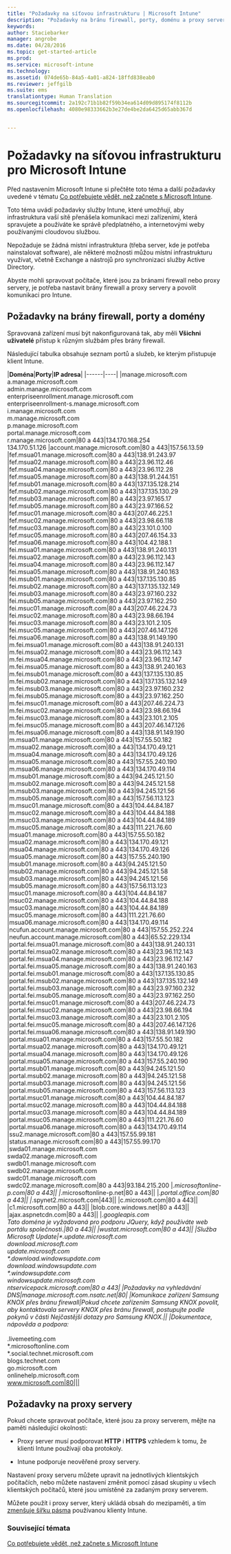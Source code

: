 ```yaml
---
title: "Požadavky na síťovou infrastrukturu | Microsoft Intune"
description: "Požadavky na bránu firewall, porty, doménu a proxy server služby Intune"
keywords: 
author: Staciebarker
manager: angrobe
ms.date: 04/28/2016
ms.topic: get-started-article
ms.prod: 
ms.service: microsoft-intune
ms.technology: 
ms.assetid: 074de65b-84a5-4a01-a824-18ffd838eab0
ms.reviewer: jeffgilb
ms.suite: ems
translationtype: Human Translation
ms.sourcegitcommit: 2a192c71b1b82f59b34ea614d09d895174f8112b
ms.openlocfilehash: 4080e98333662b3e27de4be2da6425d65abb367d


---
```


# Požadavky na síťovou infrastrukturu pro Microsoft Intune
Před nastavením Microsoft Intune si přečtěte toto téma a další požadavky uvedené v tématu [Co potřebujete vědět, než začnete s Microsoft Intune](what-to-know-before-you-start-microsoft-intune.md).

Toto téma uvádí požadavky služby Intune, které umožňují, aby infrastruktura vaší sítě přenášela komunikaci mezi zařízeními, která spravujete a používáte ke správě předplatného, a internetovými weby používanými cloudovou službou.

Nepožaduje se žádná místní infrastruktura (třeba server, kde je potřeba nainstalovat software), ale některé možnosti můžou místní infrastrukturu využívat, včetně Exchange a nástrojů pro synchronizaci služby Active Directory.

Abyste mohli spravovat počítače, které jsou za bránami firewall nebo proxy servery, je potřeba nastavit brány firewall a proxy servery a povolit komunikaci pro Intune.

## Požadavky na brány firewall, porty a domény
Spravovaná zařízení musí být nakonfigurovaná tak, aby měli **Všichni uživatelé** přístup k různým službám přes brány firewall.

Následující tabulka obsahuje seznam portů a služeb, ke kterým přistupuje klient Intune.


|**Doména**|**Porty**|**IP adresa**|
|------|----|
|manage.microsoft.com<br>a.manage.microsoft.com<br>admin.manage.microsoft.com<br>enterpriseenrollment.manage.microsoft.com<br>enterpriseenrollment-s.manage.microsoft.com<br>i.manage.microsoft.com<br>m.manage.microsoft.com<br>p.manage.microsoft.com<br>portal.manage.microsoft.com<br>r.manage.microsoft.com|80 a 443|134.170.168.254<br>134.170.51.126
|account.manage.microsoft.com|80 a 443|157.56.13.59
|fef.msua01.manage.microsoft.com|80 a 443|138.91.243.97
|fef.msua02.manage.microsoft.com|80 a 443|23.96.112.46
|fef.msua04.manage.microsoft.com|80 a 443|23.96.112.28
|fef.msua05.manage.microsoft.com|80 a 443|138.91.244.151
|fef.msub01.manage.microsoft.com|80 a 443|137.135.128.214
|fef.msub02.manage.microsoft.com|80 a 443|137.135.130.29
|fef.msub03.manage.microsoft.com|80 a 443|23.97.165.17
|fef.msub05.manage.microsoft.com|80 a 443|23.97.166.52
|fef.msuc01.manage.microsoft.com|80 a 443|207.46.225.1
|fef.msuc02.manage.microsoft.com|80 a 443|23.98.66.118
|fef.msuc03.manage.microsoft.com|80 a 443|23.101.0.100
|fef.msuc05.manage.microsoft.com|80 a 443|207.46.154.33
|fef.msua06.manage.microsoft.com|80 a 443|104.42.188.1
|fei.msua01.manage.microsoft.com|80 a 443|138.91.240.131
|fei.msua02.manage.microsoft.com|80 a 443|23.96.112.143
|fei.msua04.manage.microsoft.com|80 a 443|23.96.112.147
|fei.msua05.manage.microsoft.com|80 a 443|138.91.240.163
|fei.msub01.manage.microsoft.com|80 a 443|137.135.130.85
|fei.msub02.manage.microsoft.com|80 a 443|137.135.132.149
|fei.msub03.manage.microsoft.com|80 a 443|23.97.160.232
|fei.msub05.manage.microsoft.com|80 a 443|23.97.162.250
|fei.msuc01.manage.microsoft.com|80 a 443|207.46.224.73
|fei.msuc02.manage.microsoft.com|80 a 443|23.98.66.194
|fei.msuc03.manage.microsoft.com|80 a 443|23.101.2.105
|fei.msuc05.manage.microsoft.com|80 a 443|207.46.147.126
|fei.msua06.manage.microsoft.com|80 a 443|138.91.149.190
|m.fei.msua01.manage.microsoft.com|80 a 443|138.91.240.131
|m.fei.msua02.manage.microsoft.com|80 a 443|23.96.112.143
|m.fei.msua04.manage.microsoft.com|80 a 443|23.96.112.147
|m.fei.msua05.manage.microsoft.com|80 a 443|138.91.240.163
|m.fei.msub01.manage.microsoft.com|80 a 443|137.135.130.85
|m.fei.msub02.manage.microsoft.com|80 a 443|137.135.132.149
|m.fei.msub03.manage.microsoft.com|80 a 443|23.97.160.232
|m.fei.msub05.manage.microsoft.com|80 a 443|23.97.162.250
|m.fei.msuc01.manage.microsoft.com|80 a 443|207.46.224.73
|m.fei.msuc02.manage.microsoft.com|80 a 443|23.98.66.194
|m.fei.msuc03.manage.microsoft.com|80 a 443|23.101.2.105
|m.fei.msuc05.manage.microsoft.com|80 a 443|207.46.147.126
|m.fei.msua06.manage.microsoft.com|80 a 443|138.91.149.190
|m.msua01.manage.microsoft.com|80 a 443|157.55.50.182
|m.msua02.manage.microsoft.com|80 a 443|134.170.49.121
|m.msua04.manage.microsoft.com|80 a 443|134.170.49.126
|m.msua05.manage.microsoft.com|80 a 443|157.55.240.190
|m.msua06.manage.microsoft.com|80 a 443|134.170.49.114
|m.msub01.manage.microsoft.com|80 a 443|94.245.121.50
|m.msub02.manage.microsoft.com|80 a 443|94.245.121.58
|m.msub03.manage.microsoft.com|80 a 443|94.245.121.56
|m.msub05.manage.microsoft.com|80 a 443|157.56.113.123
|m.msuc01.manage.microsoft.com|80 a 443|104.44.84.187
|m.msuc02.manage.microsoft.com|80 a 443|104.44.84.188
|m.msuc03.manage.microsoft.com|80 a 443|104.44.84.189
|m.msuc05.manage.microsoft.com|80 a 443|111.221.76.60
|msua01.manage.microsoft.com|80 a 443|157.55.50.182
|msua02.manage.microsoft.com|80 a 443|134.170.49.121
|msua04.manage.microsoft.com|80 a 443|134.170.49.126
|msua05.manage.microsoft.com|80 a 443|157.55.240.190
|msub01.manage.microsoft.com|80 a 443|94.245.121.50
|msub02.manage.microsoft.com|80 a 443|94.245.121.58
|msub03.manage.microsoft.com|80 a 443|94.245.121.56
|msub05.manage.microsoft.com|80 a 443|157.56.113.123
|msuc01.manage.microsoft.com|80 a 443|104.44.84.187
|msuc02.manage.microsoft.com|80 a 443|104.44.84.188
|msuc03.manage.microsoft.com|80 a 443|104.44.84.189
|msuc05.manage.microsoft.com|80 a 443|111.221.76.60
|msua06.manage.microsoft.com|80 a 443|134.170.49.114
|ncufun.account.manage.microsoft.com|80 a 443|157.55.252.224
|neufun.account.manage.microsoft.com|80 a 443|65.52.229.134
|portal.fei.msua01.manage.microsoft.com|80 a 443|138.91.240.131
|portal.fei.msua02.manage.microsoft.com|80 a 443|23.96.112.143
|portal.fei.msua04.manage.microsoft.com|80 a 443|23.96.112.147
|portal.fei.msua05.manage.microsoft.com|80 a 443|138.91.240.163
|portal.fei.msub01.manage.microsoft.com|80 a 443|137.135.130.85
|portal.fei.msub02.manage.microsoft.com|80 a 443|137.135.132.149
|portal.fei.msub03.manage.microsoft.com|80 a 443|23.97.160.232
|portal.fei.msub05.manage.microsoft.com|80 a 443|23.97.162.250
|portal.fei.msuc01.manage.microsoft.com|80 a 443|207.46.224.73
|portal.fei.msuc02.manage.microsoft.com|80 a 443|23.98.66.194
|portal.fei.msuc03.manage.microsoft.com|80 a 443|23.101.2.105
|portal.fei.msuc05.manage.microsoft.com|80 a 443|207.46.147.126
|portal.fei.msua06.manage.microsoft.com|80 a 443|138.91.149.190
|portal.msua01.manage.microsoft.com|80 a 443|157.55.50.182
|portal.msua02.manage.microsoft.com|80 a 443|134.170.49.121
|portal.msua04.manage.microsoft.com|80 a 443|134.170.49.126
|portal.msua05.manage.microsoft.com|80 a 443|157.55.240.190
|portal.msub01.manage.microsoft.com|80 a 443|94.245.121.50
|portal.msub02.manage.microsoft.com|80 a 443|94.245.121.58
|portal.msub03.manage.microsoft.com|80 a 443|94.245.121.56
|portal.msub05.manage.microsoft.com|80 a 443|157.56.113.123
|portal.msuc01.manage.microsoft.com|80 a 443|104.44.84.187
|portal.msuc02.manage.microsoft.com|80 a 443|104.44.84.188
|portal.msuc03.manage.microsoft.com|80 a 443|104.44.84.189
|portal.msuc05.manage.microsoft.com|80 a 443|111.221.76.60
|portal.msua06.manage.microsoft.com|80 a 443|134.170.49.114
|ssu2.manage.microsoft.com|80 a 443|157.55.99.181
|status.manage.microsoft.com|80 a 443|157.55.99.170
|swda01.manage.microsoft.com<br>swda02.manage.microsoft.com<br>swdb01.manage.microsoft.com<br>swdb02.manage.microsoft.com<br>swdc01.manage.microsoft.com<br>swdc02.manage.microsoft.com|80 a 443|93.184.215.200
|*.microsoftonline-p.com|80 a 443||
|*.microsoftonline-p.net|80 a 443||
|*.portal.office.com|80 a 443||
|*.spynet2.microsoft.com|443||
|c.microsoft.com|80 a 443||
|c1.microsoft.com|80 a 443||
|blob.core.windows.net|80 a 443||
|ajax.aspnetcdn.com|80 a 443||
|*.googleapis.com<br>Tato doména je vyžadovaná pro podporu JQuery, když používáte web portálu společnosti.|80 a 443||
|wustat.microsoft.com|80 a 443||
|Služba Microsoft Update|\*.update.microsoft.com<br>download.microsoft.com<br>update.microsoft.com<br>\*.download.windowsupdate.com<br>download.windowsupdate.com<br>\*.windowsupdate.com<br>windowsupdate.microsoft.com<br>ntservicepack.microsoft.com|80 a 443|
|Požadavky na vyhledávání DNS|manage.microsoft.com.nsatc.net|80|
|Komunikace zařízení Samsung KNOX přes bránu firewall|Pokud chcete zařízením Samsung KNOX povolit, aby kontaktovala servery KNOX přes bránu firewall, postupujte podle pokynů v části Nejčastější dotazy pro Samsung KNOX.||
|Dokumentace, nápověda a podpora:</br></br>*.livemeeting.com<br>\*.microsoftonline.com<br>\*.social.technet.microsoft.com<br>blogs.technet.com<br>go.microsoft.com<br>onlinehelp.microsoft.com<br>www.microsoft.com|80|||



## Požadavky na proxy servery
Pokud chcete spravovat počítače, které jsou za proxy serverem, mějte na paměti následující okolnosti:

-   Proxy server musí podporovat **HTTP** i **HTTPS** vzhledem k tomu, že klienti Intune používají oba protokoly.

-   Intune podporuje neověřené proxy servery.

Nastavení proxy serveru můžete upravit na jednotlivých klientských počítačích, nebo můžete nastavení změnit pomocí zásad skupiny u všech klientských počítačů, které jsou umístěné za zadaným proxy serverem.

Můžete použít i proxy server, který ukládá obsah do mezipaměti, a tím [zmenšuje šířku pásma](network-bandwidth-use.md) používanou klienty Intune.


### Související témata
[Co potřebujete vědět, než začnete s Microsoft Intune](what-to-know-before-you-start-microsoft-intune.md)



<!--HONumber=Jul16_HO4-->


